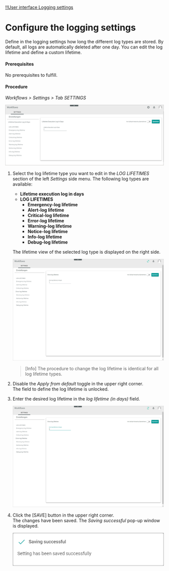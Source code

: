 [!!User interface Logging settings](../UserInterface/07a_Settings.md)

# Configure the logging settings

Define in the logging settings how long the different log types are stored. By default, all logs are automatically deleted after one day. You can edit the log lifetime and define a custom lifetime.

#### Prerequisites

No prerequisites to fulfill.

#### Procedure

*Workflows > Settings > Tab SETTINGS*

![Settings](../../Assets/Screenshots/ActindoWorkFlow/Settings/Settings.png "[Settings]")

1. Select the log lifetime type you want to edit in the *LOG LIFETIMES* section of the left *Settings* side menu. The following log types are available:
    - **Lifetime execution log in days**
    - **LOG LIFETIMES**
        - **Emergency-log lifetime**
        - **Alert-log lifetime**
        - **Critical-log lifetime**
        - **Error-log lifetime**
        - **Warning-log lifetime**
        - **Notice-log lifetime**
        - **Info-log lifetime**
        - **Debug-log lifetime**

    The lifetime view of the selected log type is displayed on the right side.

    ![Default disabled](../../Assets/Screenshots/ActindoWorkFlow/Settings/DefaultDisabled.png "[Default disabled]")

    > [Info] The procedure to change the log lifetime is identical for all log lifetime types.

2. Disable the *Apply from default* toggle in the upper right corner.   
    The field to define the log lifetime is unlocked.

3. Enter the desired log lifetime in the *log lifetime (in days)* field.

    ![New log lifetime](../../Assets/Screenshots/ActindoWorkFlow/Settings/NewLogLifetime.png "[New log lifetime]")

4. Click the [SAVE] button in the upper right corner.   
    The changes have been saved. The *Saving successful* pop-up window is displayed.

    ![Saving successful](../../Assets/Screenshots/ActindoWorkFlow/Settings/SavingSuccessful.png "[Saving successful]")

